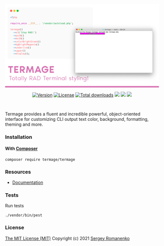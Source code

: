 
<img src="assets/termage.png" alt="Termage" align="center" title="Totally RAD Terminal styling!">

<br>

<p align="center">
<a href="https://github.com/termage/termage/releases"><img alt="Version" src="https://img.shields.io/github/release/termage/termage.svg?label=version&color=d872b2"></a> <a href="https://github.com/termage/termage"><img src="https://img.shields.io/badge/license-MIT-blue.svg?color=d872b2" alt="License"></a> <a href="https://github.com/termage/termage"><img src="http://poser.pugx.org/termage/termage/downloads" alt="Total downloads"></a> <img src="https://github.com/termage/termage/workflows/Static%20Analysis/badge.svg?branch=dev"> <img src="https://github.com/termage/termage/actions/workflows/static.yml/badge.svg?branch=dev">
    <img src="http://poser.pugx.org/termage/termage/require/php">
</p>

<br>

Termage provides a fluent and incredible powerful, object-oriented interface for customizing CLI output text color, background, formatting, theming and more.

### Installation

#### With [Composer](https://getcomposer.org)

```
composer require termage/termage
```

### Resources
* [Documentation](https://digital.flextype.org/termage)

### Tests

Run tests

```
./vendor/bin/pest
```

### License
[The MIT License (MIT)](https://github.com/termage/termage/blob/master/LICENSE)
Copyright (c) 2021 [Sergey Romanenko](https://awilum.github.io)
